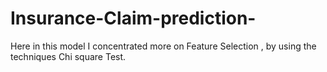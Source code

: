 # Insurance-Claim-prediction-
Here in this model I concentrated more on Feature Selection , by using the techniques Chi square Test.

